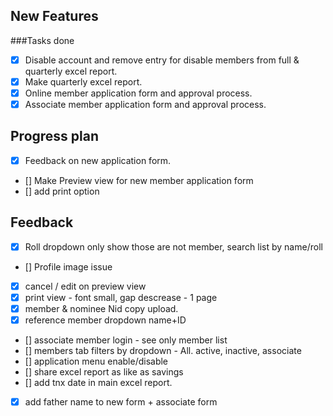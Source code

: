 ## New Features

###Tasks done
- [x] Disable account and remove entry for disable members from full & quarterly excel report.
- [x] Make quarterly excel report.
- [x] Online member application form and approval process.
- [x] Associate member application form and approval process.

## Progress plan

- [x] Feedback on new application form.
- [] Make Preview view for new member application form
- [] add print option

## Feedback
- [x] Roll dropdown only show those are not member, search list by name/roll
- [] Profile image issue
- [x] cancel / edit on preview view
- [x] print view - font small, gap descrease - 1 page
- [x] member & nominee Nid copy upload.
- [x] reference member dropdown name+ID
- [] associate member login - see only member list
- [] members tab filters by dropdown - All. active, inactive, associate
- [] application menu enable/disable
- [] share excel report as like as savings
- [] add tnx date in main excel report.
- [x] add father name to new form + associate form